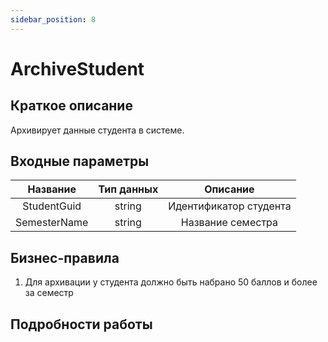 ```yaml
---
sidebar_position: 8
---
```


# ArchiveStudent

## Краткое описание
Архивирует данные студента в системе.
## Входные параметры
Название | Тип данных | Описание
:---------:|:----------:|:--------:
StudentGuid|string      |Идентификатор студента
SemesterName|string     |Название семестра

## Бизнес-правила
1. Для архивации у студента должно быть набрано 50 баллов и более за семестр

## Подробности работы